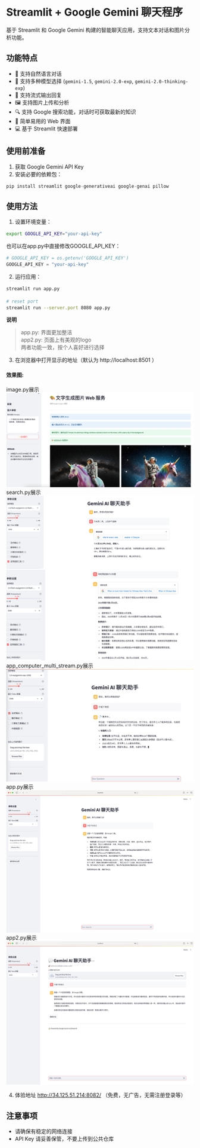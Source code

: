 # Streamlit + Google Gemini 聊天程序

基于 Streamlit 和 Google Gemini 构建的智能聊天应用，支持文本对话和图片分析功能。

## 功能特点

- 💬 支持自然语言对话
- 🤖 支持多种模型选择 (`gemini-1.5`, `gemini-2.0-exp`, `gemini-2.0-thinking-exp`)
- 📝 支持流式输出回复
- 🖼️ 支持图片上传和分析
- 🔍 支持 Google 搜索功能，对话时可获取最新的知识
- 🚀 简单易用的 Web 界面
- 💻 基于 Streamlit 快速部署

## 使用前准备

1. 获取 Google Gemini API Key
2. 安装必要的依赖包：
```python
pip install streamlit google-generativeai google-genai pillow
```

## 使用方法

1. 设置环境变量：
```bash
export GOOGLE_API_KEY="your-api-key"
```

也可以在app.py中直接修改GOOGLE_API_KEY：
```python
# GOOGLE_API_KEY = os.getenv('GOOGLE_API_KEY')
GOOGLE_API_KEY = "your-api-key"
```

2. 运行应用：
```bash
streamlit run app.py

# reset port
streamlit run --server.port 8080 app.py
```

**说明**
> app.py: 界面更加整洁 <br>
> app2.py: 页面上有美观的logo <br>
> 两者功能一致，按个人喜好进行选择


3. 在浏览器中打开显示的地址（默认为 http://localhost:8501 ）

#### 效果图:
image.py展示
![image.py展示1](image-display.png)
search.py展示
![search.py展示1](search-display1.png)
![search.py展示2](search-display2.png)
app_computer_multi_stream.py展示
![最新界面展示](app_computer_multi_stream-display.png)
app.py展示
![app.py展示](app-display.png)
app2.py展示
![app2.py展示](app2-display.png)

4. 体验地址
http://34.125.51.214:8082/ （免费，无广告，无需注册登录等）

## 注意事项

- 请确保有稳定的网络连接
- API Key 请妥善保管，不要上传到公共仓库
